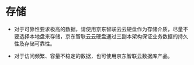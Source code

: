# 存储

* 对于可靠性要求极高的数据，请使用京东智联云云硬盘作为存储介质，尽量不要选择本地盘来存储，京东智联云云硬盘通过三副本架构保证业务数据的持久性及存储可靠性。

* 对于访问频繁、容量不稳定的数据，也可使用京东智联云数据库产品。
